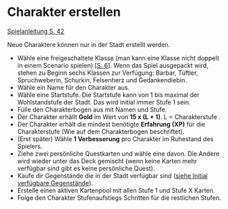 # Charakter erstellen

[Spielanleitung S. 42](https://amagino.ch/media/33/d4/b7/1604342770/Gloomhaven%20Spielanleitung_DE.pdf)

Neue Charaktere können nur in der Stadt erstellt werden.

* Wähle eine freigeschaltete Klasse (man kann eine Klasse nicht doppelt in einem Scenario spielen) \[[S. 6](https://amagino.ch/media/33/d4/b7/1604342770/Gloomhaven%20Spielanleitung_DE.pdf)]. Wenn das Spiel ausgepackt wird, stehen zu Beginn sechs Klassen zur Verfügung: Barbar, Tüftler, Spruchweberin, Schurkin, Felsenherz und Gedankendiebin.
* Wähle ein Name für den Charakter aus.
* Wähle eine Startstufe. Die Startstufe kann von 1 bis maximal der Wohlstandstufe der Stadt. Das wird initial immer Stufe 1 sein.
* Fülle den Charakterbogen aus mit Namen und Stufe.
* Der Charakter erhällt **Gold** im Wert von **15 x (L + 1)**. L = Charakterstufe .
* Der Charakter erhält die mindest benötigte **Erfahrung (XP)**  für die Charakterstufe (Wie auf dem Charakterbogen beschriftet).
* (Erst später) Wähle **1 Verbesserung** pro Charakter im Ruhestand des Spielers.
* Ziehe zwei persönliche Questkarten und wähle eine davon. Die Andere wird wieder unter das Deck gemischt (wenn keine Karten mehr verfügbar sind gibt es keine persönliche Quest).
* Kaufe dir Gegenstände die in der Stadt verfügbar sind ([siehe Initial verfügbare Gegenstände](initial-available-items.md)).
* Erstelle einen aktiven Kartenpool mit allen Stufe 1 und Stufe X Karten.
* Folge den Charakter Stufenaufstiegs Schritten für die restlichen Stufen.





